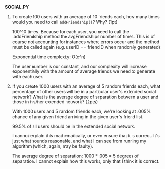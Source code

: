 
**SOCIAL.PY**
1. To create 100 users with an average of 10 friends each, how many times would you need to call `addFriendship()`? Why? (1pt)

    100^10 times. Because for each user, you need to call the .addFriendship method the avgFriendships number of times. This is of course not accounting for instances where errors occur and the method must be called again (e.g. userID == friendID when randomly generated)

    Exponential time complexity: O(c^n)

    The user number is our constant, and our complexity will increase exponentially with the amount of average friends we need to generate with each user.


2. If you create 1000 users with an average of 5 random friends each, what percentage of other users will be in a particular user's extended social network? What is the average degree of separation between a user and those in his/her extended network? (2pts)

    With 1000 users and 5 random friends each, we're looking at .005% chance of any given friend arriving in the given user's friend list.

    99.5% of all users should be in the extended social network.

    I cannot explain this mathematically, or even ensure that it is correct. It's just what sounds reasonable, and what I can see from running my algorithm (which, again, may be faulty).

    The average degree of separation: 1000 * .005 = 5 degrees of separation. I cannot explain how this works, only that I think it is correct.